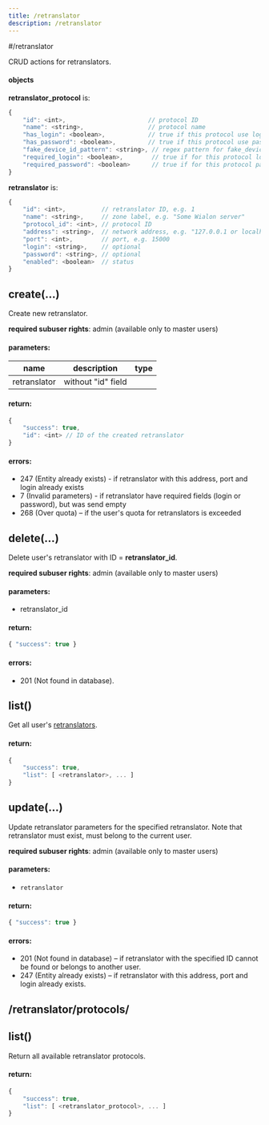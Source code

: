 ```yaml
---
title: /retranslator
description: /retranslator
---
```


#/retranslator

CRUD actions for retranslators.

#### objects
**retranslator_protocol** is: 
```js
{
    "id": <int>,                       // protocol ID
    "name": <string>,                  // protocol name
    "has_login": <boolean>,            // true if this protocol use login
    "has_password": <boolean>,         // true if this protocol use password
    "fake_device_id_pattern": <string>, // regex pattern for fake_device_id validation, optional
    "required_login": <boolean>,        // true if for this protocol login is required
    "required_password": <boolean>      // true if for this protocol password is required
}
```

**retranslator** is:
```js
{
    "id": <int>,          // retranslator ID, e.g. 1
    "name": <string>,     // zone label, e.g. "Some Wialon server"
    "protocol_id": <int>, // protocol ID
    "address": <string>,  // network address, e.g. "127.0.0.1 or localhost"
    "port": <int>,        // port, e.g. 15000
    "login": <string>,    // optional
    "password": <string>, // optional
    "enabled": <boolean>  // status
}
```


## create(…)

Create new retranslator.

**required subuser rights**: admin (available only to master users)

#### parameters:

name|description|type
---|---|---
retranslator|<retranslator> without "id" field|<retranslator>

#### return:
```js
{
    "success": true,
    "id": <int> // ID of the created retranslator
}
```

#### errors:

*   247 (Entity already exists) - if retranslator with this address, port and login already exists
*   7 (Invalid parameters) - if retranslator have required fields (login or password), but was send empty
*   268 (Over quota) – if the user's quota for retranslators is exceeded


## delete(…)

Delete user's retranslator with ID = **retranslator_id**.

**required subuser rights**: admin (available only to master users)

#### parameters:
*   retranslator_id

#### return:
```js
{ "success": true }
```

#### errors:
* 201 (Not found in database).



## list()

Get all user's [retranslators](#objects).

#### return:
```js
{
    "success": true,
    "list": [ <retranslator>, ... ]
}
```


## update(…)

Update retranslator parameters for the specified retranslator. Note that retranslator must exist, must belong to the current user.

**required subuser rights**: admin (available only to master users)

#### parameters:
*   `retranslator`

#### return:
```js
{ "success": true }
```

#### errors:

*   201 (Not found in database) – if retranslator with the specified ID cannot be found or belongs to another user.
*   247 (Entity already exists) – if retranslator with this address, port and login already exists.




## /retranslator/protocols/

## list()
Return all available retranslator protocols.

#### return:
```js
{
    "success": true,
    "list": [ <retranslator_protocol>, ... ]
}
```


